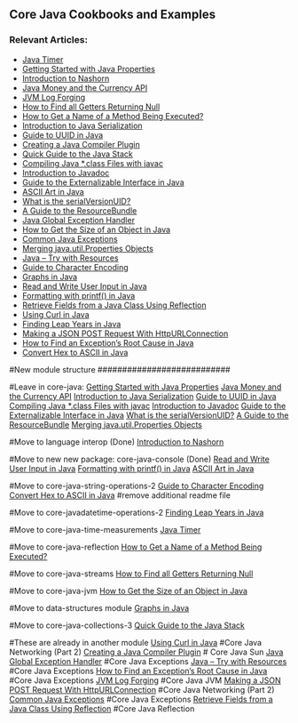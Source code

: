 ## Core Java Cookbooks and Examples

### Relevant Articles: 
- [Java Timer](http://www.baeldung.com/java-timer-and-timertask)
- [Getting Started with Java Properties](http://www.baeldung.com/java-properties)
- [Introduction to Nashorn](http://www.baeldung.com/java-nashorn)
- [Java Money and the Currency API](http://www.baeldung.com/java-money-and-currency)
- [JVM Log Forging](http://www.baeldung.com/jvm-log-forging)
- [How to Find all Getters Returning Null](http://www.baeldung.com/java-getters-returning-null)
- [How to Get a Name of a Method Being Executed?](http://www.baeldung.com/java-name-of-executing-method)
- [Introduction to Java Serialization](http://www.baeldung.com/java-serialization)
- [Guide to UUID in Java](http://www.baeldung.com/java-uuid)
- [Creating a Java Compiler Plugin](http://www.baeldung.com/java-build-compiler-plugin)
- [Quick Guide to the Java Stack](https://www.baeldung.com/java-stack)
- [Compiling Java *.class Files with javac](http://www.baeldung.com/javac)
- [Introduction to Javadoc](http://www.baeldung.com/javadoc)
- [Guide to the Externalizable Interface in Java](http://www.baeldung.com/java-externalizable)
- [ASCII Art in Java](http://www.baeldung.com/ascii-art-in-java)
- [What is the serialVersionUID?](http://www.baeldung.com/java-serial-version-uid)
- [A Guide to the ResourceBundle](http://www.baeldung.com/java-resourcebundle)
- [Java Global Exception Handler](http://www.baeldung.com/java-global-exception-handler)
- [How to Get the Size of an Object in Java](http://www.baeldung.com/java-size-of-object)
- [Common Java Exceptions](http://www.baeldung.com/java-common-exceptions)
- [Merging java.util.Properties Objects](https://www.baeldung.com/java-merging-properties)
- [Java – Try with Resources](https://www.baeldung.com/java-try-with-resources)
- [Guide to Character Encoding](https://www.baeldung.com/java-char-encoding)
- [Graphs in Java](https://www.baeldung.com/java-graphs)
- [Read and Write User Input in Java](http://www.baeldung.com/java-console-input-output)
- [Formatting with printf() in Java](https://www.baeldung.com/java-printstream-printf)
- [Retrieve Fields from a Java Class Using Reflection](https://www.baeldung.com/java-reflection-class-fields)
- [Using Curl in Java](https://www.baeldung.com/java-curl)
- [Finding Leap Years in Java](https://www.baeldung.com/java-leap-year)
- [Making a JSON POST Request With HttpURLConnection](https://www.baeldung.com/httpurlconnection-post)
- [How to Find an Exception’s Root Cause in Java](https://www.baeldung.com/java-exception-root-cause)
- [Convert Hex to ASCII in Java](https://www.baeldung.com/java-convert-hex-to-ascii)


#New module structure
###########################

#Leave in core-java:
[Getting Started with Java Properties](http://www.baeldung.com/java-properties)
[Java Money and the Currency API](http://www.baeldung.com/java-money-and-currency)
[Introduction to Java Serialization](http://www.baeldung.com/java-serialization)
[Guide to UUID in Java](http://www.baeldung.com/java-uuid)
[Compiling Java *.class Files with javac](http://www.baeldung.com/javac)
[Introduction to Javadoc](http://www.baeldung.com/javadoc)
[Guide to the Externalizable Interface in Java](http://www.baeldung.com/java-externalizable)
[What is the serialVersionUID?](http://www.baeldung.com/java-serial-version-uid)
[A Guide to the ResourceBundle](http://www.baeldung.com/java-resourcebundle)
[Merging java.util.Properties Objects](https://www.baeldung.com/java-merging-properties)

#Move to language interop (Done)
[Introduction to Nashorn](http://www.baeldung.com/java-nashorn)

#Move to new new package: core-java-console (Done)
[Read and Write User Input in Java](http://www.baeldung.com/java-console-input-output)
[Formatting with printf() in Java](https://www.baeldung.com/java-printstream-printf)
[ASCII Art in Java](http://www.baeldung.com/ascii-art-in-java)

#Move to core-java-string-operations-2
[Guide to Character Encoding](https://www.baeldung.com/java-char-encoding)
[Convert Hex to ASCII in Java](https://www.baeldung.com/java-convert-hex-to-ascii) #remove additional readme file

#Move to core-javadatetime-operations-2
[Finding Leap Years in Java](https://www.baeldung.com/java-leap-year)

#Move to core-java-time-measurements
[Java Timer](http://www.baeldung.com/java-timer-and-timertask)

#Move to core-java-reflection
[How to Get a Name of a Method Being Executed?](http://www.baeldung.com/java-name-of-executing-method)

#Move to core-java-streams
[How to Find all Getters Returning Null](http://www.baeldung.com/java-getters-returning-null)

#Move to core-java-jvm
[How to Get the Size of an Object in Java](http://www.baeldung.com/java-size-of-object)

#Move to data-structures module
[Graphs in Java](https://www.baeldung.com/java-graphs)

#Move to core-java-collections-3
[Quick Guide to the Java Stack](https://www.baeldung.com/java-stack)

#These are already in another module
[Using Curl in Java](https://www.baeldung.com/java-curl) #Core Java Networking (Part 2)
[Creating a Java Compiler Plugin](http://www.baeldung.com/java-build-compiler-plugin) # Core Java Sun
[Java Global Exception Handler](http://www.baeldung.com/java-global-exception-handler) #Core Java Exceptions
[Java – Try with Resources](https://www.baeldung.com/java-try-with-resources) #Core Java Exceptions
[How to Find an Exception’s Root Cause in Java](https://www.baeldung.com/java-exception-root-cause) #Core Java Exceptions
[JVM Log Forging](http://www.baeldung.com/jvm-log-forging) #Core Java JVM
[Making a JSON POST Request With HttpURLConnection](https://www.baeldung.com/httpurlconnection-post) #Core Java Networking (Part 2)
[Common Java Exceptions](http://www.baeldung.com/java-common-exceptions) #Core Java Exceptions
[Retrieve Fields from a Java Class Using Reflection](https://www.baeldung.com/java-reflection-class-fields) #Core Java Reflection